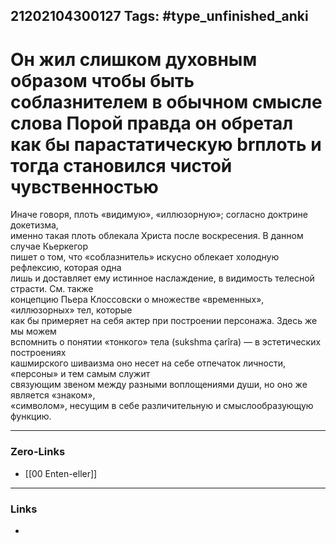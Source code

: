 21202104300127
Tags: #type_unfinished_anki 
---
# Он жил слишком духовным образом чтобы быть соблазнителем в обычном смысле слова Порой правда он обретал как бы парастатическую brплоть и тогда становился чистой чувственностью 

Иначе говоря, плоть «видимую», «иллюзорную»; согласно доктрине докетизма, <br>именно такая плоть облекала Христа после воскресения. В данном случае Кьеркегор <br>пишет о том, что «соблазнитель» искусно облекает холодную рефлексию, которая одна <br>лишь и доставляет ему истинное наслаждение, в видимость телесной страсти. См. также <br>концепцию Пьера Клоссовски о множестве «временных», «иллюзорных» тел, которые <br>как бы примеряет на себя актер при построении персонажа. Здесь же мы можем  <br>вспомнить о понятии «тонкого» тела (sukshma çarîra) — в эстетических построениях  <br>кашмирского шиваизма оно несет на себе отпечаток личности, «персоны» и тем самым служит <br>связующим звеном между разными воплощениями души, но оно же является «знаком», <br>«символом», несущим в себе различительную и смыслообразующую функцию. 

---
### Zero-Links
- [[00 Enten-eller]]
---
### Links
-
